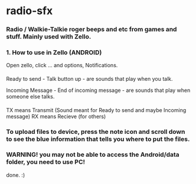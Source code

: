 # radio-sfx
### Radio / Walkie-Talkie roger beeps and etc from games and stuff. Mainly used with Zello.

### 1. How to use in Zello (ANDROID)

Open zello, click ... and options, Notifications. 

####
Ready to send - Talk button up    - are sounds that play when you talk.

Incoming Message - End of incoming message   - are sounds that play when someone else talks.
####


TX means Transmit (Sound meant for Ready to send and maybe Incoming message)
RX means Recieve (for others)

### To upload files to device, press the note icon and scroll down to see the blue information that tells you where to put the files.
### WARNING! you may not be able to access the Android/data folder, you need to use PC!

done. :)
